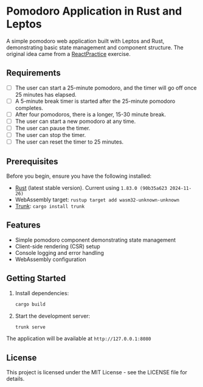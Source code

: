 # Pomodoro Application in Rust and Leptos

A simple pomodoro web application built with Leptos and Rust, demonstrating basic state management and component
structure. The original idea came from a [ReactPractice](https://reactpractice.dev/exercise/build-a-pomodoro-app/)
exercise.

## Requirements

- [ ] The user can start a 25-minute pomodoro, and the timer will go off once 25 minutes has elapsed.
- [ ] A 5-minute break timer is started after the 25-minute pomodoro completes.
- [ ] After four pomodoros, there is a longer, 15-30 minute break.
- [ ] The user can start a new pomodoro at any time.
- [ ] The user can pause the timer.
- [ ] The user can stop the timer.
- [ ] The user can reset the timer to 25 minutes.

## Prerequisites

Before you begin, ensure you have the following installed:

- [Rust](https://www.rust-lang.org/tools/install) (latest stable version). Current using `1.83.0 (90b35a623 2024-11-26)`
- WebAssembly target: `rustup target add wasm32-unknown-unknown`
- [Trunk](https://trunkrs.dev/): `cargo install trunk`

## Features

- Simple pomodoro component demonstrating state management
- Client-side rendering (CSR) setup
- Console logging and error handling
- WebAssembly configuration

## Getting Started

1. Install dependencies:

   ```bash
   cargo build
   ```

2. Start the development server:

   ```bash
   trunk serve
   ```

The application will be available at `http://127.0.0.1:8080`

## License

This project is licensed under the MIT License - see the LICENSE file for details.

